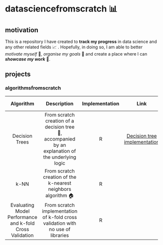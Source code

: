 # datasciencefromscratch :bar_chart:

## motivation

This is a repository I have created to **track my progress** in data science and any other related fields :chart_with_upwards_trend: . Hopefully, in doing so, I am able to better *motivate myself* :full_moon_with_face:, *organise my goals* :paperclip: and create a place where I can ***showcase my work*** :file_folder:.

## projects

### algorithmsfromscratch

|                        Algorithm                         |                                                 Description                                                 | Implementation |                               Link                               | Creation Date | Last Update |
|:----------:|:----------:|:----------:|:----------:|:----------:|:----------:|
|                      Decision Trees                      | From scratch creation of a decision tree :palm_tree:, accompanied by an explanation of the underlying logic |       R        | [Decision tree implementation](https://rpubs.com/Rcshmin/924453) |   5.7.2022    |  4.12.2022  |
|                           k-NN                           |                     From scratch creation of the k-nearest neighbors algorithm :house:                      |       R        |                                                                  |   4.12.2022   |     NA      |
| Evaluating Model Performance and k-fold Cross Validation |               From scratch implementation of k-fold cross validation with no use of libraries               |       R        |                                                                  |   3.1.2023    |             |

